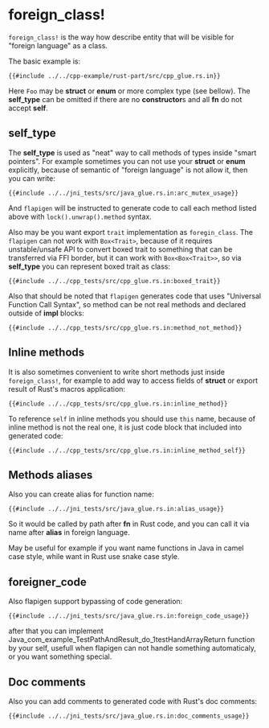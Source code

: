 # foreign_class!

`foreign_class!` is the way how describe entity that will be visible for "foreign language" as a class.

The basic example is:

```rust,no_run,noplaypen
{{#include ../../cpp-example/rust-part/src/cpp_glue.rs.in}}
```

Here `Foo` may be **struct** or **enum** or more complex type (see bellow).
The **self_type** can be omitted if there are no **constructor**s and all **fn** do not accept **self**.

## self_type

The **self_type** is used as "neat" way to call methods of types inside "smart pointers".
For example sometimes you can not use your **struct** or **enum** explicitly, because of semantic
of "foreign language" is not allow it, then you can write:


```rust,no_run,noplaypen
{{#include ../../jni_tests/src/java_glue.rs.in:arc_mutex_usage}}
```

And `flapigen` will be instructed to generate code to call each method listed above 
with `lock().unwrap().method` syntax.


Also may be you want export `trait` implementation as `foregin_class`.
The `flapigen` can not work with `Box<Trait>`, because of it requires unstable/unsafe API to
convert boxed trait to something that can be transferred via FFI border,
but it can work with `Box<Box<Trait>>`, so via **self_type** you can represent boxed trait as class:

```rust,no_run,noplaypen
{{#include ../../cpp_tests/src/cpp_glue.rs.in:boxed_trait}}
```

Also that should be noted that `flapigen` generates code that uses "Universal Function Call Syntax",
so method can be not real methods and declared outside of **impl** blocks:

```rust,no_run,noplaypen
{{#include ../../cpp_tests/src/cpp_glue.rs.in:method_not_method}}
```

## Inline methods

It is also sometimes convenient to write short methods just inside `foreign_class!`, for example to add way to access
fields of **struct** or export result of Rust's macros application:

```rust,no_run,noplaypen
{{#include ../../cpp_tests/src/cpp_glue.rs.in:inline_method}}
```
To reference `self` in inline methods you should use `this` name, because of inline method
is not the real one, it is just code block that included into generated code:
```rust,no_run,noplaypen
{{#include ../../cpp_tests/src/cpp_glue.rs.in:inline_method_self}}
```

## Methods aliases

Also you can create alias for function name:

```rust,no_run,noplaypen
{{#include ../../jni_tests/src/java_glue.rs.in:alias_usage}}
```

So it would be called by path after **fn** in Rust code,
and you can call it via name after **alias** in foreign language.

May be useful for example if you want name functions in Java in camel case style,
while want in Rust use snake case style.


## foreigner_code

Also flapigen support bypassing of code generation:

```rust,no_run,noplaypen
{{#include ../../jni_tests/src/java_glue.rs.in:foreign_code_usage}}
```

after that you can implement Java_com_example_TestPathAndResult_do_1testHandArrayReturn
function by your self, usefull when flapigen can not handle something automaticaly,
or you want something special.

## Doc comments

Also you can add comments to generated code with Rust's doc comments:

```rust,no_run,noplaypen
{{#include ../../jni_tests/src/java_glue.rs.in:doc_comments_usage}}
```
